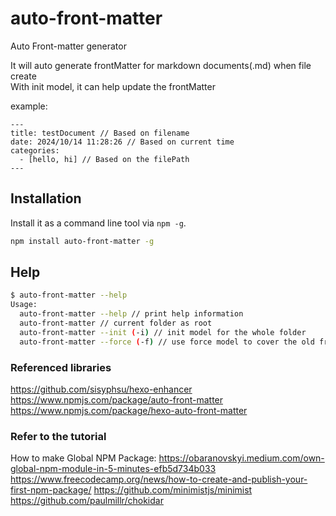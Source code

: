 # auto-front-matter
Auto Front-matter generator

It will auto generate frontMatter for markdown documents(.md) when file create  
With init model, it can help update the frontMatter

example:
```
---
title: testDocument // Based on filename
date: 2024/10/14 11:28:26 // Based on current time
categories:
  - [hello, hi] // Based on the filePath
---
```

## Installation

Install it as a command line tool via `npm -g`.

```sh
npm install auto-front-matter -g
```

## Help

```sh
$ auto-front-matter --help
Usage:
  auto-front-matter --help // print help information
  auto-front-matter // current folder as root
  auto-front-matter --init (-i) // init model for the whole folder
  auto-front-matter --force (-f) // use force model to cover the old front matter
```

### Referenced libraries
https://github.com/sisyphsu/hexo-enhancer
https://www.npmjs.com/package/auto-front-matter
https://www.npmjs.com/package/hexo-auto-front-matter

### Refer to the tutorial
How to make Global NPM Package: https://obaranovskyi.medium.com/own-global-npm-module-in-5-minutes-efb5d734b033
https://www.freecodecamp.org/news/how-to-create-and-publish-your-first-npm-package/
https://github.com/minimistjs/minimist
https://github.com/paulmillr/chokidar